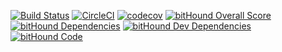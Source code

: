 [![Build Status](https://travis-ci.org/UintaGroup/blendtec-mobile.svg?branch=master)](https://travis-ci.org/UintaGroup/blendtec-mobile)
[![CircleCI](https://circleci.com/gh/UintaGroup/blendtec-mobile.svg?style=svg)](https://circleci.com/gh/UintaGroup/blendtec-mobile)
[![codecov](https://codecov.io/gh/UintaGroup/blendtec-mobile/branch/master/graph/badge.svg)](https://codecov.io/gh/UintaGroup/blendtec-mobile)
[![bitHound Overall Score](https://www.bithound.io/github/UintaGroup/blendtec-mobile/badges/score.svg)](https://www.bithound.io/github/UintaGroup/blendtec-mobile)
[![bitHound Dependencies](https://www.bithound.io/github/UintaGroup/blendtec-mobile/badges/dependencies.svg)](https://www.bithound.io/github/UintaGroup/blendtec-mobile/master/dependencies/npm)
[![bitHound Dev Dependencies](https://www.bithound.io/github/UintaGroup/blendtec-mobile/badges/devDependencies.svg)](https://www.bithound.io/github/UintaGroup/blendtec-mobile/master/dependencies/npm)
[![bitHound Code](https://www.bithound.io/github/UintaGroup/blendtec-mobile/badges/code.svg)](https://www.bithound.io/github/UintaGroup/blendtec-mobile)

